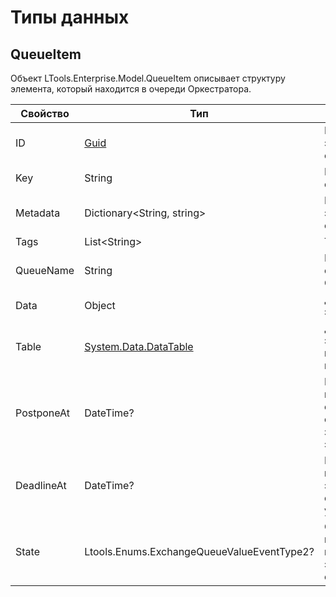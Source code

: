 # Типы данных

## QueueItem

Объект LTools.Enterprise.Model.QueueItem описывает структуру элемента, который находится в очереди Оркестратора.


| Свойство    | Тип                                                             | Описание             |
| ----------- | --------------------------------------------------------------- | -------------------- |
| ID          | [Guid](https://docs.microsoft.com/ru-ru/dotnet/api/system.guid?view=net-6.0) | Идентификатор элемента очереди |
| Key         | String                                                          | Ключ элемента очереди |
| Metadata    | Dictionary\<String, string>                                     | Метаданные элемента очереди |
| Tags        | List\<String>                                                   | Теги элемента         |
| QueueName   | String                                                          | Название очереди в Оркестраторе |
| Data        | Object                                                          | Данные элемента |
| Table       | [System.Data.DataTable](https://docs.microsoft.com/ru-ru/dotnet/api/system.data.datatable?view=net-5.0) | Данные элемента, представленные в виде таблицы |
| PostponeAt  | DateTime?                                                       | Время, до которого откладывается обработка значения элемента |
| DeadlineAt  | DateTime?                                                       | Время, после которого элемент очереди удаляется |
| State       | Ltools.Enums.ExchangeQueueValueEventType2?                      | Статус, в котором находится элемент очереди |

